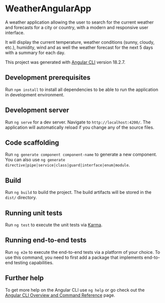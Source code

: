 # WeatherAngularApp

A weather application allowing the user to search for the current weather and forecasts for a city or country, with a modern and responsive user interface.

It will display the current temperature, weather conditions (sunny, cloudy, etc.), humidity, wind and as well the weather forecast for the next 5 days with a summary for each day.

This project was generated with [Angular CLI](https://github.com/angular/angular-cli) version 18.2.7.

## Development prerequisites

Run `npm install` to install all dependencies to be able to run the application in development environment.

## Development server

Run `ng serve` for a dev server. Navigate to `http://localhost:4200/`. The application will automatically reload if you change any of the source files.

## Code scaffolding

Run `ng generate component component-name` to generate a new component. You can also use `ng generate directive|pipe|service|class|guard|interface|enum|module`.

## Build

Run `ng build` to build the project. The build artifacts will be stored in the `dist/` directory.

## Running unit tests

Run `ng test` to execute the unit tests via [Karma](https://karma-runner.github.io).

## Running end-to-end tests

Run `ng e2e` to execute the end-to-end tests via a platform of your choice. To use this command, you need to first add a package that implements end-to-end testing capabilities.

## Further help

To get more help on the Angular CLI use `ng help` or go check out the [Angular CLI Overview and Command Reference](https://angular.dev/tools/cli) page.
